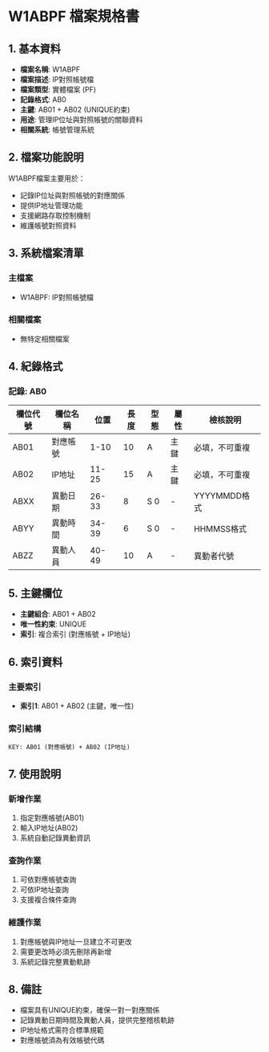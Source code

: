 # W1ABPF 檔案規格書

## 1. 基本資料
- **檔案名稱**: W1ABPF
- **檔案描述**: IP對照帳號檔
- **檔案類型**: 實體檔案 (PF)
- **記錄格式**: AB0
- **主鍵**: AB01 + AB02 (UNIQUE約束)
- **用途**: 管理IP位址與對照帳號的關聯資料
- **相關系統**: 帳號管理系統

## 2. 檔案功能說明
W1ABPF檔案主要用於：
- 記錄IP位址與對照帳號的對應關係
- 提供IP地址管理功能
- 支援網路存取控制機制
- 維護帳號對照資料

## 3. 系統檔案清單
### 主檔案
- W1ABPF: IP對照帳號檔

### 相關檔案
- 無特定相關檔案

## 4. 紀錄格式

### 記錄: AB0
| 欄位代號 | 欄位名稱 | 位置 | 長度 | 型態 | 屬性 | 檢核說明 |
|----------|----------|------|------|------|------|----------|
| AB01 | 對應帳號 | 1-10 | 10 | A | 主鍵 | 必填，不可重複 |
| AB02 | IP地址 | 11-25 | 15 | A | 主鍵 | 必填，不可重複 |
| ABXX | 異動日期 | 26-33 | 8 | S 0 | - | YYYYMMDD格式 |
| ABYY | 異動時間 | 34-39 | 6 | S 0 | - | HHMMSS格式 |
| ABZZ | 異動人員 | 40-49 | 10 | A | - | 異動者代號 |

## 5. 主鍵欄位
- **主鍵組合**: AB01 + AB02
- **唯一性約束**: UNIQUE
- **索引**: 複合索引 (對應帳號 + IP地址)

## 6. 索引資料
### 主要索引
- **索引1**: AB01 + AB02 (主鍵，唯一性)

### 索引結構
```
KEY: AB01 (對應帳號) + AB02 (IP地址)
```

## 7. 使用說明
### 新增作業
1. 指定對應帳號(AB01)
2. 輸入IP地址(AB02)
3. 系統自動記錄異動資訊

### 查詢作業
1. 可依對應帳號查詢
2. 可依IP地址查詢
3. 支援複合條件查詢

### 維護作業
1. 對應帳號與IP地址一旦建立不可更改
2. 需要更改時必須先刪除再新增
3. 系統記錄完整異動軌跡

## 8. 備註
- 檔案具有UNIQUE約束，確保一對一對應關係
- 記錄異動日期時間及異動人員，提供完整稽核軌跡
- IP地址格式需符合標準規範
- 對應帳號須為有效帳號代碼 